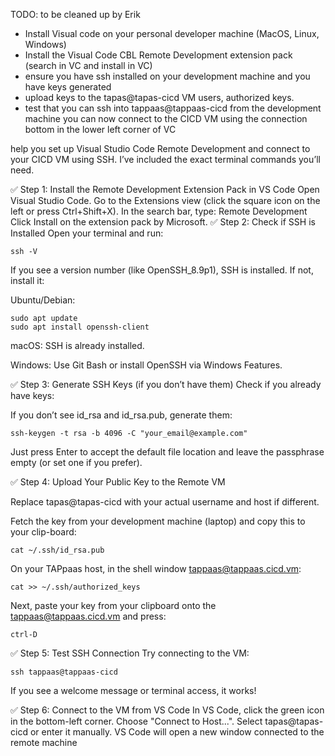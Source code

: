 TODO: to be cleaned up by Erik

- Install Visual code on your personal developer machine (MacOS, Linux, Windows)
- Install the Visual Code CBL Remote Development extension pack (search in VC and install in VC)
- ensure you have ssh installed on your development machine and you have keys generated
- upload keys to the tapas@tapas-cicd VM users, authorized keys.
- test that you can ssh into tappaas@tappaas-cicd from the development machine
you can now connect to the CICD VM using the connection bottom in the lower left corner of VC

help you set up Visual Studio Code Remote Development and connect to your CICD VM using SSH. I’ve included the exact terminal commands you’ll need.

✅ Step 1: Install the Remote Development Extension Pack in VS Code
Open Visual Studio Code.
Go to the Extensions view (click the square icon on the left or press Ctrl+Shift+X).
In the search bar, type:
Remote Development
Click Install on the extension pack by Microsoft.
✅ Step 2: Check if SSH is Installed
Open your terminal and run:

    ssh -V

If you see a version number (like OpenSSH_8.9p1), SSH is installed. If not, install it:

Ubuntu/Debian:

    sudo apt update
    sudo apt install openssh-client


macOS: SSH is already installed.

Windows: Use Git Bash or install OpenSSH via Windows Features.

✅ Step 3: Generate SSH Keys (if you don’t have them)
Check if you already have keys:


If you don’t see id_rsa and id_rsa.pub, generate them:

    ssh-keygen -t rsa -b 4096 -C "your_email@example.com"


Just press Enter to accept the default file location and leave the passphrase empty (or set one if you prefer).

✅ Step 4: Upload Your Public Key to the Remote VM

Replace tapas@tapas-cicd with your actual username and host if different.

Fetch the key from your development machine (laptop) and copy this to your clip-board:

    cat ~/.ssh/id_rsa.pub


On your TAPpaas host, in the shell window tappaas@tappaas.cicd.vm:

    cat >> ~/.ssh/authorized_keys

Next, paste your key from your clipboard onto the tappaas@tappaas.cicd.vm and press:

    ctrl-D


✅ Step 5: Test SSH Connection
Try connecting to the VM:
  
    ssh tappaas@tappaas-cicd

If you see a welcome message or terminal access, it works!

✅ Step 6: Connect to the VM from VS Code
In VS Code, click the green icon in the bottom-left corner.
Choose "Connect to Host...".
Select tapas@tapas-cicd or enter it manually.
VS Code will open a new window connected to the remote machine
